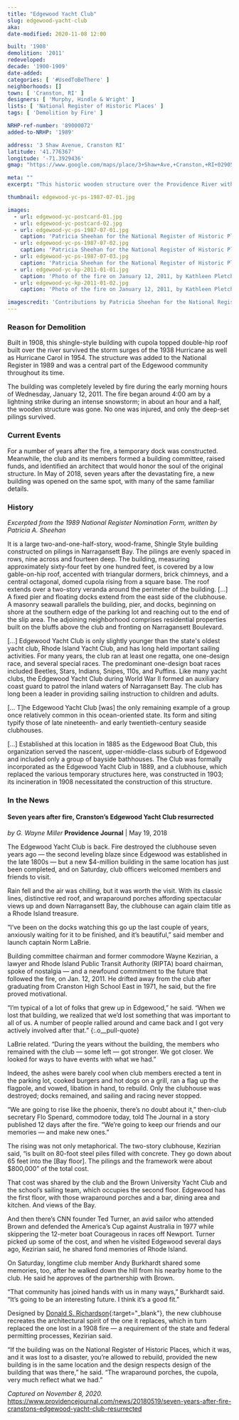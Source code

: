 ```yaml
---
title: "Edgewood Yacht Club"
slug: edgewood-yacht-club
aka: 
date-modified: 2020-11-08 12:00

built: '1908'
demolition: '2011'
redeveloped: 
decade: '1900-1909'
date-added:
categories: [ '#UsedToBeThere' ]
neighborhoods: []
town: [ 'Cranston, RI' ]
designers: [ 'Murphy, Hindle & Wright' ]
lists: [ 'National Register of Historic Places' ]
tags: [ 'Demolition by Fire' ]

NRHP-ref-number: '89000072'
added-to-NRHP: '1989'

address: '3 Shaw Avenue, Cranston RI'
latitude: '41.776367'
longitude: '-71.3929436'
gmap: "https://www.google.com/maps/place/3+Shaw+Ave,+Cranston,+RI+02905/@41.776367,-71.3929436,17z/data=!3m1!4b1!4m5!3m4!1s0x89e44fdd96031e63:0x17aa2d8ad15c3c56!8m2!3d41.776367!4d-71.3907549"

meta: ""
excerpt: "This historic wooden structure over the Providence River withstood the Hurricane of 1938 but not a lighting strike on January 12, 2011"

thumbnail: edgewood-yc-ps-1987-07-01.jpg

images:
  - url: edgewood-yc-postcard-01.jpg
  - url: edgewood-yc-postcard-02.jpg
  - url: edgewood-yc-ps-1987-07-01.jpg
    caption: 'Patricia Sheehan for the National Register of Historic Places and the RIHPHC, 1987'
  - url: edgewood-yc-ps-1987-07-02.jpg
    caption: 'Patricia Sheehan for the National Register of Historic Places and the RIHPHC, 1987'
  - url: edgewood-yc-ps-1987-07-03.jpg
    caption: 'Patricia Sheehan for the National Register of Historic Places and the RIHPHC, 1987'
  - url: edgewood-yc-kp-2011-01-01.jpg
    caption: 'Photo of the fire on January 12, 2011, by Kathleen Pletcher'
  - url: edgewood-yc-kp-2011-01-02.jpg
    caption: 'Photo of the fire on January 12, 2011, by Kathleen Pletcher'

imagescredit: 'Contributions by Patricia Sheehan for the National Register of Historic Places and the RIHPHC, and Kathleen Pletcher'
---
```


### Reason for Demolition

Built in 1908, this shingle-style building with cupola topped double-hip roof built over the river survived the storm surges of the 1938 Hurricane as well as Hurricane Carol in 1954. The structure was added to the National Register in 1989 and was a central part of the Edgewood community throughout its time. 

The building was completely leveled by fire during the early morning hours of Wednesday, January 12, 2011. The fire began around 4:00 am by a lightning strike during an intense snowstorm; in about an hour and a half, the wooden structure was gone. No one was injured, and only the deep-set pilings survived. 
 

### Current Events

For a number of years after the fire, a temporary dock was constructed. Meanwhile, the club and its members formed a building committee, raised funds, and identified an architect that would honor the soul of the original structure. In May of 2018, seven years after the devastating fire, a new building was opened on the same spot, with many of the same familiar details. 


### History

_Excerpted from the 1989 National Register Nomination Form, written by Patricia A. Sheehan_

It is a large two-and-one-half-story, wood-frame, Shingle Style building constructed on pilings in Narragansett Bay. The pilings are evenly spaced in rows, nine across and fourteen deep. The building, measuring approximately sixty-four feet by one hundred feet, is covered by a low gable-on-hip roof, accented with triangular dormers, brick chimneys, and a central octagonal, domed cupola rising from a square base. The roof extends over a two-story veranda around the perimeter of the building. […] A fixed pier and floating docks extend from the east side of the clubhouse. A masonry seawall parallels the building, pier, and docks, beginning on shore at the southern edge of the parking lot and reaching out to the end of the slip area. The adjoining neighborhood comprises residential properties built on the bluffs above the club and fronting on Narragansett Boulevard.

[…] Edgewood Yacht Club is only slightly younger than the state's oldest yacht club, Rhode Island Yacht Club, and has long held important sailing activities. For many years, the club ran at least one regatta, one one-design race, and several special races. The predominant one-design boat races included Beetles, Stars, Indians, Snipes, 110s, and Puffins. Like many yacht clubs, the Edgewood Yacht Club during World War II formed an auxiliary coast guard to patrol the inland waters of Narragansett Bay. The club has long been a leader in providing sailing instruction to children and adults.

[… T]he Edgewood Yacht Club [was] the only remaining example of a group once relatively common in this ocean-oriented state. Its form and siting typify those of late nineteenth- and early twentieth-century seaside clubhouses. 

[…] Established at this location in 1885 as the Edgewood Boat Club, this organization served the nascent, upper-middle-class suburb of Edgewood and included only a group of bayside bathhouses. The Club was formally incorporated as the Edgewood Yacht Club in 1889, and a clubhouse, which replaced the various temporary structures here, was constructed in 1903; its incineration in 1908 necessitated the construction of this structure.


### In the News

#### Seven years after fire, Cranston’s Edgewood Yacht Club resurrected

_by G. Wayne Miller_ 
**Providence Journal** | May 19, 2018

The Edgewood Yacht Club is back. Fire destroyed the clubhouse seven years ago — the second leveling blaze since Edgewood was established in the late 1800s — but a new $4-million building in the same location has just been completed, and on Saturday, club officers welcomed members and friends to visit.

Rain fell and the air was chilling, but it was worth the visit. With its classic lines, distinctive red roof, and wraparound porches affording spectacular views up and down Narragansett Bay, the clubhouse can again claim title as a Rhode Island treasure.

“I’ve been on the docks watching this go up the last couple of years, anxiously waiting for it to be finished, and it’s beautiful,” said member and launch captain Norm LaBrie.

Building committee chairman and former commodore Wayne Kezirian, a lawyer and Rhode Island Public Transit Authority (RIPTA) board chairman, spoke of nostalgia — and a newfound commitment to the future that followed the fire, on Jan. 12, 2011. He drifted away from the club after graduating from Cranston High School East in 1971, he said, but the fire proved motivational.

“I’m typical of a lot of folks that grew up in Edgewood,” he said. “When we lost that building, we realized that we’d lost something that was important to all of us. A number of people rallied around and came back and I got very actively involved after that.”
{:.o__pull-quote}

LaBrie related. “During the years without the building, the members who remained with the club — some left — got stronger. We got closer. We looked for ways to have events with what we had.”

Indeed, the ashes were barely cool when club members erected a tent in the parking lot, cooked burgers and hot dogs on a grill, ran a flag up the flagpole, and vowed, libation in hand, to rebuild. Only the clubhouse was destroyed; docks remained, and sailing and racing never stopped.

“We are going to rise like the phoenix, there’s no doubt about it,” then-club secretary Flo Spenard, commodore today, told The Journal in a story published 12 days after the fire. “We’re going to keep our friends and our memories — and make new ones.”

The rising was not only metaphorical. The two-story clubhouse, Kezirian said, “is built on 80-foot steel piles filled with concrete. They go down about 65 feet into the [Bay floor]. The pilings and the framework were about $800,000” of the total cost.

That cost was shared by the club and the Brown University Yacht Club and the school’s sailing team, which occupies the second floor. Edgewood has the first floor, with those wraparound porches and a bar, dining area and kitchen. And views of the Bay.

And then there’s CNN founder Ted Turner, an avid sailor who attended Brown and defended the America’s Cup against Australia in 1977 while skippering the 12-meter boat Courageous in races off Newport. Turner picked up some of the cost, and when he visited Edgewood several days ago, Kezirian said, he shared fond memories of Rhode Island.

On Saturday, longtime club member Andy Burkhardt shared some memories, too, after he walked down the hill from his nearby home to the club. He said he approves of the partnership with Brown.

“That community has joined hands with us in many ways,” Burkhardt said. “It’s going to be an interesting future. I think it’s a good fit.”

Designed by [Donald S. Richardson](//dsraia.com){:target="_blank"}, the new clubhouse recreates the architectural spirit of the one it replaces, which in turn replaced the one lost in a 1908 fire — a requirement of the state and federal permitting processes, Kezirian said.

“If the building was on the National Register of Historic Places, which it was, and it was lost to a disaster, you’re allowed to rebuild, provided the new building is in the same location and the design respects design of the building that was there,” he said. “The wraparound porches, the cupola, very much reflect what we had.”

_Captured on November 8, 2020._ https://www.providencejournal.com/news/20180519/seven-years-after-fire-cranstons-edgewood-yacht-club-resurrected
